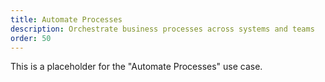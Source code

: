 ```yaml
---
title: Automate Processes
description: Orchestrate business processes across systems and teams
order: 50
---
```


This is a placeholder for the "Automate Processes" use case.